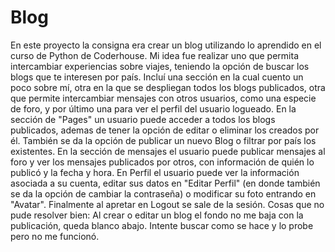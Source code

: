 # Blog

En este proyecto la consigna era crear un blog utilizando lo aprendido en el curso de Python de Coderhouse. Mi idea fue realizar uno que permita intercambiar experiencias sobre viajes, teniendo la opción de buscar los blogs que te interesen por país.
Incluí una sección en la cual cuento un poco sobre mí, otra en la que se despliegan todos los blogs publicados, otra que permite intercambiar mensajes con otros usuarios, como una especie de foro, y por último una para ver el perfil del usuario logueado.
En la sección de "Pages" un usuario puede acceder a todos los blogs publicados, ademas de tener la opción de editar o eliminar los creados por él. También se da la opción de publicar un nuevo Blog o filtrar por país los existentes.
En la sección de mensajes el usuario puede publicar mensajes al foro y ver los mensajes publicados por otros, con información de quién lo publicó y la fecha y hora.
En Perfil el usuario puede ver la información asociada a su cuenta, editar sus datos en "Editar Perfil" (en donde también se da la opción de cambiar la contraseña) o modificar su foto entrando en "Avatar".
Finalmente al apretar en Logout se sale de la sesión.
Cosas que no pude resolver bien: Al crear o editar un blog el fondo no me baja con la publicación, queda blanco abajo. Intente buscar como se hace y lo probe pero no me funcionó.
